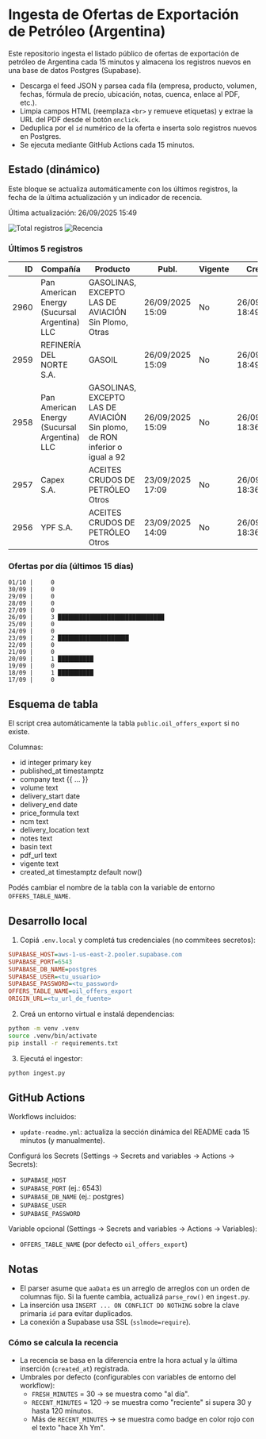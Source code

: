 # Ingesta de Ofertas de Exportación de Petróleo (Argentina)

Este repositorio ingesta el listado público de ofertas de exportación de petróleo de Argentina cada 15 minutos y almacena los registros nuevos en una base de datos Postgres (Supabase).


- Descarga el feed JSON y parsea cada fila (empresa, producto, volumen, fechas, fórmula de precio, ubicación, notas, cuenca, enlace al PDF, etc.).
- Limpia campos HTML (reemplaza `<br>` y remueve etiquetas) y extrae la URL del PDF desde el botón `onclick`.
- Deduplica por el `id` numérico de la oferta e inserta solo registros nuevos en Postgres.
- Se ejecuta mediante GitHub Actions cada 15 minutos.
  
## Estado (dinámico)
 
Este bloque se actualiza automáticamente con los últimos registros, la fecha de la última actualización y un indicador de recencia.

<!-- OFFERS_STATUS:START -->

Última actualización: 26/09/2025 15:49
<!-- badges:start -->
![Total registros](https://img.shields.io/badge/total__registros-2418-blue?style=flat-square) ![Recencia](https://img.shields.io/badge/recencia-hace_117h_52m-red?style=flat-square)
<!-- badges:end -->

### Últimos 5 registros

<table>
  <colgroup>
    <col style="width:8%">
    <col style="width:24%">
    <col style="width:38%">
    <col style="width:12%">
    <col style="width:8%">
    <col style="width:10%">
  </colgroup>
  <thead>
    <tr><th style="text-align:right">ID</th><th>Compañía</th><th>Producto</th><th>Publ.</th><th>Vigente</th><th>Creado</th></tr>
  </thead>
  <tbody>
    <tr><td style="text-align:right">2960</td><td>Pan American Energy (Sucursal Argentina) LLC</td><td>GASOLINAS, EXCEPTO LAS DE AVIACIÓN Sin Plomo, Otras</td><td>26/09/2025 15:09</td><td>No</td><td>26/09/2025 18:49</td></tr>
    <tr><td style="text-align:right">2959</td><td>REFINERÍA DEL NORTE S.A.</td><td>GASOIL</td><td>26/09/2025 15:09</td><td>No</td><td>26/09/2025 18:49</td></tr>
    <tr><td style="text-align:right">2958</td><td>Pan American Energy (Sucursal Argentina) LLC</td><td>GASOLINAS, EXCEPTO LAS DE AVIACIÓN Sin plomo, de RON inferior o igual a 92</td><td>26/09/2025 15:09</td><td>No</td><td>26/09/2025 18:36</td></tr>
    <tr><td style="text-align:right">2957</td><td>Capex S.A.</td><td>ACEITES CRUDOS DE PETRÓLEO Otros</td><td>23/09/2025 17:09</td><td>No</td><td>26/09/2025 18:36</td></tr>
    <tr><td style="text-align:right">2956</td><td>YPF S.A.</td><td>ACEITES CRUDOS DE PETRÓLEO Otros</td><td>23/09/2025 14:09</td><td>No</td><td>26/09/2025 18:36</td></tr>
  </tbody>
</table>

### Ofertas por día (últimos 15 días)

```
01/10 |     0 
30/09 |     0 
29/09 |     0 
28/09 |     0 
27/09 |     0 
26/09 |     3 ██████████████████████████████
25/09 |     0 
24/09 |     0 
23/09 |     2 ████████████████████
22/09 |     0 
21/09 |     0 
20/09 |     1 ██████████
19/09 |     0 
18/09 |     1 ██████████
17/09 |     0 
```

<!-- OFFERS_STATUS:END -->

## Esquema de tabla

El script crea automáticamente la tabla `public.oil_offers_export` si no existe.

Columnas:

- id integer primary key
- published_at timestamptz
- company text
  {{ ... }}
- volume text
- delivery_start date
- delivery_end date
- price_formula text
- ncm text
- delivery_location text
- notes text
- basin text
- pdf_url text
- vigente text
- created_at timestamptz default now()

Podés cambiar el nombre de la tabla con la variable de entorno `OFFERS_TABLE_NAME`.

## Desarrollo local

1. Copiá `.env.local` y completá tus credenciales (no commitees secretos):

```ini
SUPABASE_HOST=aws-1-us-east-2.pooler.supabase.com
SUPABASE_PORT=6543
SUPABASE_DB_NAME=postgres
SUPABASE_USER=<tu_usuario>
SUPABASE_PASSWORD=<tu_password>
OFFERS_TABLE_NAME=oil_offers_export
ORIGIN_URL=<tu_url_de_fuente>
```

2. Creá un entorno virtual e instalá dependencias:

```bash
python -m venv .venv
source .venv/bin/activate
pip install -r requirements.txt
```

3. Ejecutá el ingestor:

```bash
python ingest.py
```

## GitHub Actions

Workflows incluidos:

- `update-readme.yml`: actualiza la sección dinámica del README cada 15 minutos (y manualmente).

Configurá los Secrets (Settings → Secrets and variables → Actions → Secrets):

- `SUPABASE_HOST`
- `SUPABASE_PORT` (ej.: 6543)
- `SUPABASE_DB_NAME` (ej.: postgres)
- `SUPABASE_USER`
- `SUPABASE_PASSWORD`

Variable opcional (Settings → Secrets and variables → Actions → Variables):

- `OFFERS_TABLE_NAME` (por defecto `oil_offers_export`)

## Notas

- El parser asume que `aaData` es un arreglo de arreglos con un orden de columnas fijo. Si la fuente cambia, actualizá `parse_row()` en `ingest.py`.
- La inserción usa `INSERT ... ON CONFLICT DO NOTHING` sobre la clave primaria `id` para evitar duplicados.
- La conexión a Supabase usa SSL (`sslmode=require`).

### Cómo se calcula la recencia

- La recencia se basa en la diferencia entre la hora actual y la última inserción (`created_at`) registrada.
- Umbrales por defecto (configurables con variables de entorno del workflow):
  - `FRESH_MINUTES` = 30 → se muestra como "al día".
  - `RECENT_MINUTES` = 120 → se muestra como "reciente" si supera 30 y hasta 120 minutos.
  - Más de `RECENT_MINUTES` → se muestra como badge en color rojo con el texto "hace Xh Ym".
